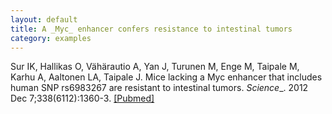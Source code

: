 ```yaml
---
layout: default
title: A _Myc_ enhancer confers resistance to intestinal tumors
category: examples
---
```


Sur IK, Hallikas O, Vähärautio A, Yan J, Turunen M, Enge M, Taipale M, Karhu A, Aaltonen LA, Taipale J. Mice lacking a Myc enhancer that includes human SNP rs6983267 are resistant to intestinal tumors. _Science__. 2012 Dec 7;338(6112):1360-3. <a class="pubmed-link" href="http://www.ncbi.nlm.nih.gov/pubmed/23118011" target="_blank">[Pubmed]</a></p>

